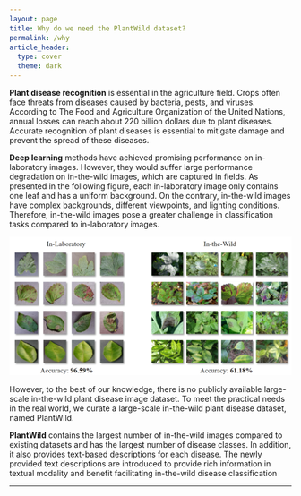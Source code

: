 ```yaml
---
layout: page
title: Why do we need the PlantWild dataset?
permalink: /why
article_header:
  type: cover
  theme: dark
---
```


**Plant disease recognition** is essential in the agriculture field. Crops often face threats from diseases caused by bacteria, pests, and viruses. According to The Food and Agriculture Organization of the United Nations, annual losses can reach about 220 billion dollars due to plant diseases. Accurate recognition of plant diseases is essential to mitigate damage and prevent the spread of these diseases.


**Deep learning** methods have achieved promising performance on in-laboratory images. However, they would suffer large performance degradation on in-the-wild images, which are captured in fields. As presented in the following figure, each in-laboratory image only contains one leaf and has a uniform background. On the contrary, in-the-wild images have complex backgrounds, different viewpoints, and lighting conditions. Therefore, in-the-wild images pose a greater challenge in classification tasks compared to in-laboratory images.
<div align="center">
  <img width=800 src="git_figures/lab_wild.png"/>
</div>

However, to the best of our knowledge, there is no publicly available large-scale in-the-wild plant disease image dataset. To meet the practical needs in the real world, we curate a large-scale in-the-wild plant disease dataset, named PlantWild.

**PlantWild** contains the largest number of in-the-wild images compared to existing datasets and has the largest number of disease classes. In addition, it also provides text-based descriptions for each disease. The newly provided text descriptions are introduced to provide rich information in textual modality and benefit facilitating in-the-wild disease classification







---

